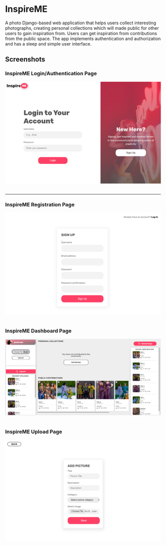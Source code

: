 # InspireME
A photo Django-based web application that helps users collect interesting photographs, creating personal collections which will made public for other users to gain inspiration from. Users can get inspiration from contributions from the public space. The app implements authentication and authorization and has a sleep and simple user interface.

## Screenshots
### InspireME Login/Authentication Page

<div>
    <img src="static/register.PNG" alt="Login Page"/>
</div>
<br/>
<hr height='12'/>

### InspireME Registration Page
<div>
    <img src="static/login.PNG" alt="Register Page"/>
</div>
<br/>

### InspireME Dashboard Page
<div>
    <img src="static/dashboard.PNG" alt="Dashboard Page"/>
</div>
<br/>

### InspireME Upload Page
<div>
    <img src="static/upload.PNG" alt="Upload Page"/>
</div>

